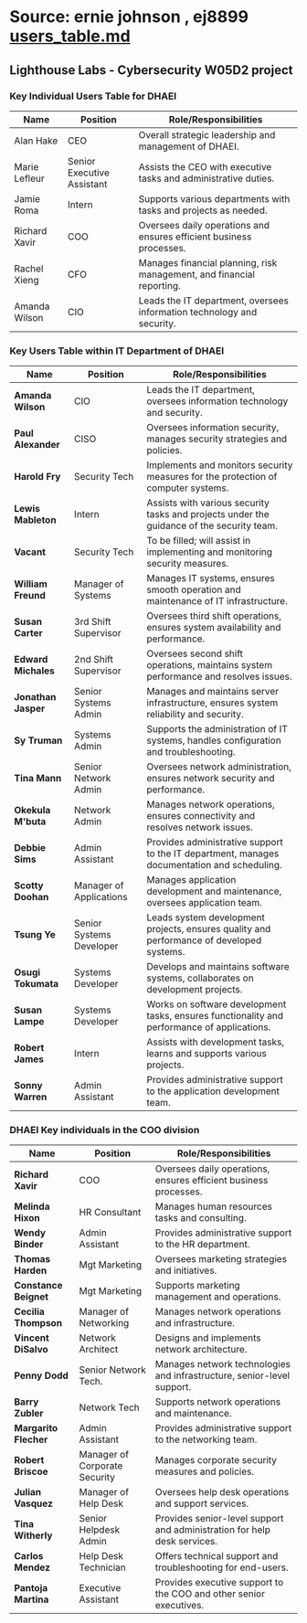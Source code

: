 # Source: ernie johnson , ej8899 [users_table.md](https://github.com/ej8899/cyber101/blob/main/lhl-w05d2-project/users_table.md)
## Lighthouse Labs - Cybersecurity W05D2 project

### Key Individual Users Table for DHAEI

| **Name**         | **Position**          | **Role/Responsibilities**                                             |
|------------------|-----------------------|-----------------------------------------------------------------------|
| Alan Hake        | CEO                   | Overall strategic leadership and management of DHAEI.                 |
| Marie Lefleur    | Senior Executive Assistant | Assists the CEO with executive tasks and administrative duties.        |
| Jamie Roma       | Intern                | Supports various departments with tasks and projects as needed.       |
| Richard Xavir    | COO                   | Oversees daily operations and ensures efficient business processes.   |
| Rachel Xieng     | CFO                   | Manages financial planning, risk management, and financial reporting. |
| Amanda Wilson    | CIO                   | Leads the IT department, oversees information technology and security.|



### Key Users Table within IT Department of DHAEI

| **Name**           | **Position**            | **Role/Responsibilities**                                                                 |
|--------------------|-------------------------|-------------------------------------------------------------------------------------------|
| **Amanda Wilson**  | CIO                     | Leads the IT department, oversees information technology and security.                     |
| **Paul Alexander** | CISO                    | Oversees information security, manages security strategies and policies.                   |
| **Harold Fry**     | Security Tech           | Implements and monitors security measures for the protection of computer systems.          |
| **Lewis Mableton** | Intern                  | Assists with various security tasks and projects under the guidance of the security team.  |
| **Vacant**         | Security Tech           | To be filled; will assist in implementing and monitoring security measures.                |
| **William Freund** | Manager of Systems      | Manages IT systems, ensures smooth operation and maintenance of IT infrastructure.         |
| **Susan Carter**   | 3rd Shift Supervisor    | Oversees third shift operations, ensures system availability and performance.              |
| **Edward Michales**| 2nd Shift Supervisor    | Oversees second shift operations, maintains system performance and resolves issues.        |
| **Jonathan Jasper**| Senior Systems Admin    | Manages and maintains server infrastructure, ensures system reliability and security.      |
| **Sy Truman**      | Systems Admin           | Supports the administration of IT systems, handles configuration and troubleshooting.      |
| **Tina Mann**      | Senior Network Admin    | Oversees network administration, ensures network security and performance.                 |
| **Okekula M'buta** | Network Admin           | Manages network operations, ensures connectivity and resolves network issues.              |
| **Debbie Sims**    | Admin Assistant         | Provides administrative support to the IT department, manages documentation and scheduling.|
| **Scotty Doohan**  | Manager of Applications | Manages application development and maintenance, oversees application team.                |
| **Tsung Ye**       | Senior Systems Developer| Leads system development projects, ensures quality and performance of developed systems.   |
| **Osugi Tokumata** | Systems Developer       | Develops and maintains software systems, collaborates on development projects.             |
| **Susan Lampe**    | Systems Developer       | Works on software development tasks, ensures functionality and performance of applications.|
| **Robert James**   | Intern                  | Assists with development tasks, learns and supports various projects.                      |
| **Sonny Warren**   | Admin Assistant         | Provides administrative support to the application development team.                        |




### DHAEI Key individuals in the COO division

| **Name**             | **Position**              | **Role/Responsibilities**                                                                 |
|----------------------|---------------------------|-------------------------------------------------------------------------------------------|
| **Richard Xavir**    | COO                       | Oversees daily operations, ensures efficient business processes.                          |
| **Melinda Hixon**    | HR Consultant             | Manages human resources tasks and consulting.                                             |
| **Wendy Binder**     | Admin Assistant           | Provides administrative support to the HR department.                                     |
| **Thomas Harden**    | Mgt Marketing             | Oversees marketing strategies and initiatives.                                            |
| **Constance Beignet**| Mgt Marketing             | Supports marketing management and operations.                                             |
| **Cecilia Thompson** | Manager of Networking     | Manages network operations and infrastructure.                                            |
| **Vincent DiSalvo**  | Network Architect         | Designs and implements network architecture.                                              |
| **Penny Dodd**       | Senior Network Tech.      | Manages network technologies and infrastructure, senior-level support.                    |
| **Barry Zubler**     | Network Tech              | Supports network operations and maintenance.                                              |
| **Margarito Flecher**| Admin Assistant           | Provides administrative support to the networking team.                                   |
| **Robert Briscoe**   | Manager of Corporate Security | Manages corporate security measures and policies.                                          |
| **Julian Vasquez**   | Manager of Help Desk      | Oversees help desk operations and support services.                                       |
| **Tina Witherly**    | Senior Helpdesk Admin     | Provides senior-level support and administration for help desk services.                  |
| **Carlos Mendez**    | Help Desk Technician      | Offers technical support and troubleshooting for end-users.                               |
| **Pantoja Martina**  | Executive Assistant       | Provides executive support to the COO and other senior executives.                        |
